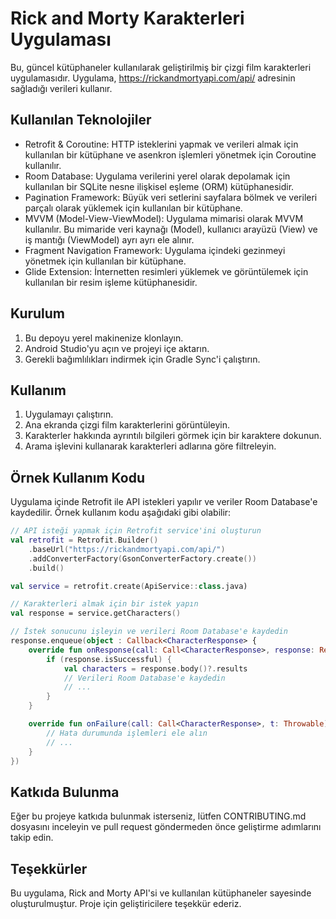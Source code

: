 # Rick and Morty Karakterleri Uygulaması

Bu, güncel kütüphaneler kullanılarak geliştirilmiş bir çizgi film karakterleri uygulamasıdır. Uygulama, https://rickandmortyapi.com/api/ adresinin sağladığı verileri kullanır.

## Kullanılan Teknolojiler

- Retrofit & Coroutine: HTTP isteklerini yapmak ve verileri almak için kullanılan bir kütüphane ve asenkron işlemleri yönetmek için Coroutine kullanılır.
- Room Database: Uygulama verilerini yerel olarak depolamak için kullanılan bir SQLite nesne ilişkisel eşleme (ORM) kütüphanesidir.
- Pagination Framework: Büyük veri setlerini sayfalara bölmek ve verileri parçalı olarak yüklemek için kullanılan bir kütüphane.
- MVVM (Model-View-ViewModel): Uygulama mimarisi olarak MVVM kullanılır. Bu mimaride veri kaynağı (Model), kullanıcı arayüzü (View) ve iş mantığı (ViewModel) ayrı ayrı ele alınır.
- Fragment Navigation Framework: Uygulama içindeki gezinmeyi yönetmek için kullanılan bir kütüphane.
- Glide Extension: İnternetten resimleri yüklemek ve görüntülemek için kullanılan bir resim işleme kütüphanesidir.

## Kurulum

1. Bu depoyu yerel makinenize klonlayın.
2. Android Studio'yu açın ve projeyi içe aktarın.
3. Gerekli bağımlılıkları indirmek için Gradle Sync'i çalıştırın.

## Kullanım

1. Uygulamayı çalıştırın.
2. Ana ekranda çizgi film karakterlerini görüntüleyin.
3. Karakterler hakkında ayrıntılı bilgileri görmek için bir karaktere dokunun.
4. Arama işlevini kullanarak karakterleri adlarına göre filtreleyin.

## Örnek Kullanım Kodu

Uygulama içinde Retrofit ile API istekleri yapılır ve veriler Room Database'e kaydedilir. Örnek kullanım kodu aşağıdaki gibi olabilir:

```kotlin
// API isteği yapmak için Retrofit service'ini oluşturun
val retrofit = Retrofit.Builder()
    .baseUrl("https://rickandmortyapi.com/api/")
    .addConverterFactory(GsonConverterFactory.create())
    .build()

val service = retrofit.create(ApiService::class.java)

// Karakterleri almak için bir istek yapın
val response = service.getCharacters()

// İstek sonucunu işleyin ve verileri Room Database'e kaydedin
response.enqueue(object : Callback<CharacterResponse> {
    override fun onResponse(call: Call<CharacterResponse>, response: Response<CharacterResponse>) {
        if (response.isSuccessful) {
            val characters = response.body()?.results
            // Verileri Room Database'e kaydedin
            // ...
        }
    }

    override fun onFailure(call: Call<CharacterResponse>, t: Throwable) {
        // Hata durumunda işlemleri ele alın
        // ...
    }
})
```
## Katkıda Bulunma
Eğer bu projeye katkıda bulunmak isterseniz, lütfen CONTRIBUTING.md dosyasını inceleyin ve pull request göndermeden önce geliştirme adımlarını takip edin.

## Teşekkürler
Bu uygulama, Rick and Morty API'si ve kullanılan kütüphaneler sayesinde oluşturulmuştur. Proje için geliştiricilere teşekkür ederiz.
